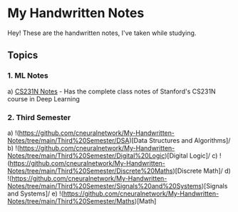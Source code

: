 # My Handwritten Notes

Hey! These are the handwritten notes, I've taken while studying.

## Topics
### 1. ML Notes
a) <ins>CS231N Notes</ins> - Has the complete class notes of Stanford's CS231N course in Deep Learning
    
### 2. Third Semester
a) !(https://github.com/cneuralnetwork/My-Handwritten-Notes/tree/main/Third%20Semester/DSA)[Data Structures and Algorithms]/
b) !(https://github.com/cneuralnetwork/My-Handwritten-Notes/tree/main/Third%20Semester/Digital%20Logic)[Digital Logic]/
c) !(https://github.com/cneuralnetwork/My-Handwritten-Notes/tree/main/Third%20Semester/Discrete%20Maths)[Discrete Math]/
d) !(https://github.com/cneuralnetwork/My-Handwritten-Notes/tree/main/Third%20Semester/Signals%20and%20Systems)[Signals and Systems]/
e) !(https://github.com/cneuralnetwork/My-Handwritten-Notes/tree/main/Third%20Semester/Maths)[Math]
